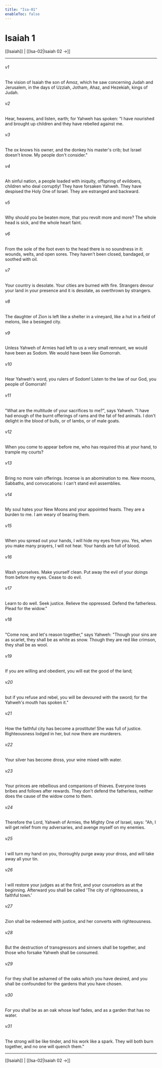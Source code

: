 ```yaml
---
title: "Isa-01"
enableToc: false
---
```

# Isaiah 1

[[Isaiah]] | [[Isa-02|Isaiah 02 →]]
***



###### v1 
The vision of Isaiah the son of Amoz, which he saw concerning Judah and Jerusalem, in the days of Uzziah, Jotham, Ahaz, and Hezekiah, kings of Judah. 

###### v2 
Hear, heavens, and listen, earth; for Yahweh has spoken: "I have nourished and brought up children and they have rebelled against me. 

###### v3 
The ox knows his owner, and the donkey his master's crib; but Israel doesn't know. My people don't consider." 

###### v4 
Ah sinful nation, a people loaded with iniquity, offspring of evildoers, children who deal corruptly! They have forsaken Yahweh. They have despised the Holy One of Israel. They are estranged and backward. 

###### v5 
Why should you be beaten more, that you revolt more and more? The whole head is sick, and the whole heart faint. 

###### v6 
From the sole of the foot even to the head there is no soundness in it: wounds, welts, and open sores. They haven't been closed, bandaged, or soothed with oil. 

###### v7 
Your country is desolate. Your cities are burned with fire. Strangers devour your land in your presence and it is desolate, as overthrown by strangers. 

###### v8 
The daughter of Zion is left like a shelter in a vineyard, like a hut in a field of melons, like a besieged city. 

###### v9 
Unless Yahweh of Armies had left to us a very small remnant, we would have been as Sodom. We would have been like Gomorrah. 

###### v10 
Hear Yahweh's word, you rulers of Sodom! Listen to the law of our God, you people of Gomorrah! 

###### v11 
"What are the multitude of your sacrifices to me?", says Yahweh. "I have had enough of the burnt offerings of rams and the fat of fed animals. I don't delight in the blood of bulls, or of lambs, or of male goats. 

###### v12 
When you come to appear before me, who has required this at your hand, to trample my courts? 

###### v13 
Bring no more vain offerings. Incense is an abomination to me. New moons, Sabbaths, and convocations: I can't stand evil assemblies. 

###### v14 
My soul hates your New Moons and your appointed feasts. They are a burden to me. I am weary of bearing them. 

###### v15 
When you spread out your hands, I will hide my eyes from you. Yes, when you make many prayers, I will not hear. Your hands are full of blood. 

###### v16 
Wash yourselves. Make yourself clean. Put away the evil of your doings from before my eyes. Cease to do evil. 

###### v17 
Learn to do well. Seek justice. Relieve the oppressed. Defend the fatherless. Plead for the widow." 

###### v18 
"Come now, and let's reason together," says Yahweh: "Though your sins are as scarlet, they shall be as white as snow. Though they are red like crimson, they shall be as wool. 

###### v19 
If you are willing and obedient, you will eat the good of the land; 

###### v20 
but if you refuse and rebel, you will be devoured with the sword; for the Yahweh's mouth has spoken it." 

###### v21 
How the faithful city has become a prostitute! She was full of justice. Righteousness lodged in her, but now there are murderers. 

###### v22 
Your silver has become dross, your wine mixed with water. 

###### v23 
Your princes are rebellious and companions of thieves. Everyone loves bribes and follows after rewards. They don't defend the fatherless, neither does the cause of the widow come to them. 

###### v24 
Therefore the Lord, Yahweh of Armies, the Mighty One of Israel, says: "Ah, I will get relief from my adversaries, and avenge myself on my enemies. 

###### v25 
I will turn my hand on you, thoroughly purge away your dross, and will take away all your tin. 

###### v26 
I will restore your judges as at the first, and your counselors as at the beginning. Afterward you shall be called 'The city of righteousness, a faithful town.' 

###### v27 
Zion shall be redeemed with justice, and her converts with righteousness. 

###### v28 
But the destruction of transgressors and sinners shall be together, and those who forsake Yahweh shall be consumed. 

###### v29 
For they shall be ashamed of the oaks which you have desired, and you shall be confounded for the gardens that you have chosen. 

###### v30 
For you shall be as an oak whose leaf fades, and as a garden that has no water. 

###### v31 
The strong will be like tinder, and his work like a spark. They will both burn together, and no one will quench them."

***
[[Isaiah]] | [[Isa-02|Isaiah 02 →]]
